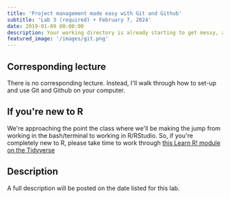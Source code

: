 ```yaml
---
title: 'Project management made easy with Git and Github'
subtitle: 'Lab 3 (required) • February 7, 2024'
date: 2019-01-09 00:00:00
description: Your working directory is already starting to get messy, and the proliferation of files and file-types will only continue throughout the course.  It's time to discuss best practices for managing an active coding project using the version control system, Git, and the related web resource, Github.
featured_image: '/images/git.png'
---
```


## Corresponding lecture

There is no corresponding lecture.  Instead, I'll walk through how to set-up and use Git and Github on your computer.

## If you're new to R

We're approaching the point the class where we'll be making the jump from working in the bash/terminal to working in R/RStudio.  So, if you're completely new to R, please take time to work through [this Learn R! module on the Tidyverse](https://diytranscriptomics.com/learnr/module-03)


## Description

A full description will be posted on the date listed for this lab.